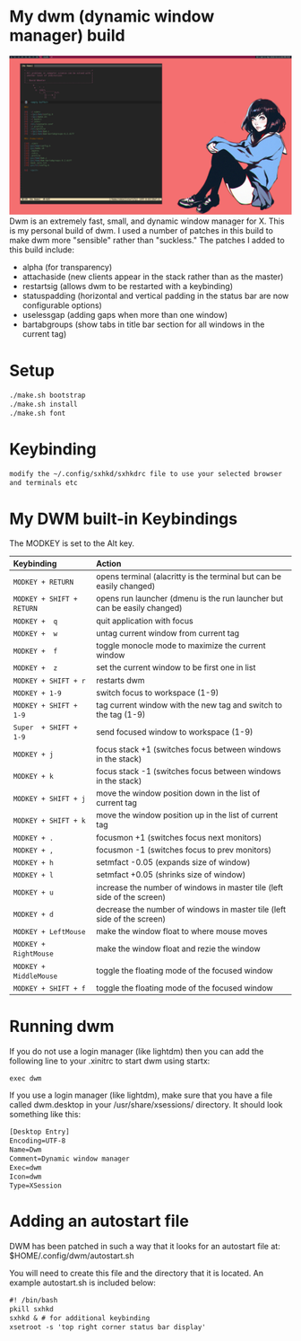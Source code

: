 # My dwm (dynamic window manager) build

![Screenshot of my desktop](themes/PinkGirl/2020-04-11-14:13:48-screenshot.png) 
Dwm is an extremely fast, small, and dynamic window manager for X.  This is my personal build of dwm.  I used a number of patches in this build to make dwm more "sensible" rather than "suckless." The patches I added to this build include:
+ alpha (for transparency)
+ attachaside (new clients appear in the stack rather than as the master)
+ restartsig (allows dwm to be restarted with a keybinding)
+ statuspadding (horizontal and vertical padding in the status bar are now configurable options)
+ uselessgap (adding gaps when more than one window)
+ bartabgroups (show tabs in title bar section for all windows in the current tag)

# Setup

    ./make.sh bootstrap
    ./make.sh install
    ./make.sh font

# Keybinding

    modify the ~/.config/sxhkd/sxhkdrc file to use your selected browser and terminals etc

# My DWM built-in Keybindings

The MODKEY is set to the Alt key. 

| Keybinding | Action |
| :--- | :--- |
| `MODKEY + RETURN` | opens terminal (alacritty is the terminal but can be easily changed) |
| `MODKEY + SHIFT + RETURN` | opens run launcher (dmenu is the run launcher but can be easily changed) |
| `MODKEY +  q` | quit application with focus |
| `MODKEY +  w` | untag current window from current tag |
| `MODKEY +  f` | toggle monocle mode to maximize the current window |
| `MODKEY +  z` | set the current window to be first one in list |
| `MODKEY + SHIFT + r` | restarts dwm |
| `MODKEY + 1-9` | switch focus to workspace (1-9) |
| `MODKEY + SHIFT + 1-9` | tag current window with the new tag and switch to the tag (1-9) |
| `Super  + SHIFT + 1-9` | send focused window to workspace (1-9) |
| `MODKEY + j` | focus stack +1 (switches focus between windows in the stack) |
| `MODKEY + k` | focus stack -1 (switches focus between windows in the stack) |
| `MODKEY + SHIFT + j` | move the window position down in the list of current tag |
| `MODKEY + SHIFT + k` | move the window position up in the list of current tag |
| `MODKEY + .` | focusmon +1 (switches focus next monitors) |
| `MODKEY + ,` | focusmon -1 (switches focus to prev monitors) |
| `MODKEY + h` | setmfact -0.05 (expands size of window) |
| `MODKEY + l` | setmfact +0.05 (shrinks size of window) |
| `MODKEY + u` | increase the number of windows in master tile (left side of the screen) |
| `MODKEY + d` | decrease the number of windows in master tile (left side of the screen) |
| `MODKEY + LeftMouse` | make the window float to where mouse moves |
| `MODKEY + RightMouse` | make the window float and rezie the window |
| `MODKEY + MiddleMouse` | toggle the floating mode of the focused window |
| `MODKEY + SHIFT + f `  | toggle the floating mode of the focused window |


# Running dwm

If you do not use a login manager (like lightdm) then you can add the following line to your .xinitrc to start dwm using startx:

    exec dwm
	
If you use a login manager (like lightdm), make sure that you have a file called dwm.desktop in your /usr/share/xsessions/ directory.  It should look something like this:

	[Desktop Entry]
	Encoding=UTF-8
	Name=Dwm
	Comment=Dynamic window manager
	Exec=dwm
	Icon=dwm
	Type=XSession


# Adding an autostart file

DWM has been patched in such a way that it looks for an autostart file at: $HOME/.config/dwm/autostart.sh

You will need to create this file and the directory that it is located.  An example autostart.sh is included below:

	#! /bin/bash 
    pkill sxhkd
    sxhkd & # for additional keybinding
    xsetroot -s 'top right corner status bar display'
